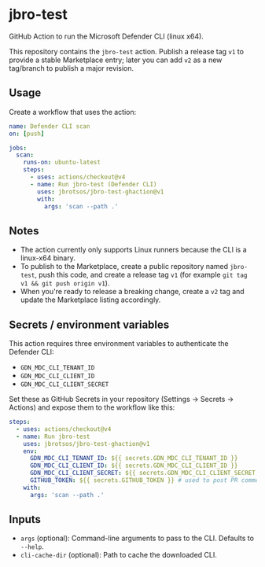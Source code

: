 # jbro-test

GitHub Action to run the Microsoft Defender CLI (linux x64).

This repository contains the `jbro-test` action. Publish a release tag `v1` to provide a stable Marketplace entry; later you can add `v2` as a new tag/branch to publish a major revision.

Usage
-----

Create a workflow that uses the action:

```yaml
name: Defender CLI scan
on: [push]

jobs:
  scan:
    runs-on: ubuntu-latest
    steps:
      - uses: actions/checkout@v4
      - name: Run jbro-test (Defender CLI)
        uses: jbrotsos/jbro-test-ghaction@v1
        with:
          args: 'scan --path .'
```

Notes
-----
- The action currently only supports Linux runners because the CLI is a linux-x64 binary.
- To publish to the Marketplace, create a public repository named `jbro-test`, push this code, and create a release tag `v1` (for example `git tag v1 && git push origin v1`).
- When you're ready to release a breaking change, create a `v2` tag and update the Marketplace listing accordingly.

Secrets / environment variables
------------------------------
This action requires three environment variables to authenticate the Defender CLI:

- `GDN_MDC_CLI_TENANT_ID`
- `GDN_MDC_CLI_CLIENT_ID`
- `GDN_MDC_CLI_CLIENT_SECRET`

Set these as GitHub Secrets in your repository (Settings → Secrets → Actions) and expose them to the workflow like this:

```yaml
steps:
  - uses: actions/checkout@v4
  - name: Run jbro-test
    uses: jbrotsos/jbro-test-ghaction@v1
    env:
      GDN_MDC_CLI_TENANT_ID: ${{ secrets.GDN_MDC_CLI_TENANT_ID }}
      GDN_MDC_CLI_CLIENT_ID: ${{ secrets.GDN_MDC_CLI_CLIENT_ID }}
      GDN_MDC_CLI_CLIENT_SECRET: ${{ secrets.GDN_MDC_CLI_CLIENT_SECRET }}
      GITHUB_TOKEN: ${{ secrets.GITHUB_TOKEN }} # used to post PR comments
    with:
      args: 'scan --path .'
```

Inputs
------
- `args` (optional): Command-line arguments to pass to the CLI. Defaults to `--help`.
- `cli-cache-dir` (optional): Path to cache the downloaded CLI.
